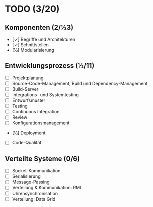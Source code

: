 # TODO (3/20)

## Komponenten (2/½3)

- [✓] Begriffe und Architekturen
- [✓] Schnittstellen
- [½] Modularisierung

## Entwicklungsprozess (½/11)

- [ ] Projektplanung
- [ ] Source-Code-Management, Build und Dependency-Management
- [ ] Build-Server
- [ ] Integrations- und Systemtesting
- [ ] Entwurfsmuster
- [ ] Testing
- [ ] Continuous Integration
- [ ] Review
- [ ] Konfigurationsmanagement
- [½] Deployment
- [ ] Code-Qualität

## Verteilte Systeme (0/6)

- [ ] Socket-Kommunikation
- [ ] Serialisierung
- [ ] Message-Passing
- [ ] Verteilung & Kommunikation: RMI
- [ ] Uhrensynchronisation
- [ ] Verteilung: Data Grid
